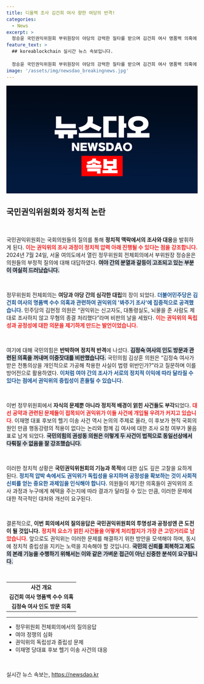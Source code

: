 ```yaml
---
title: 디올백 조사 김건희 여사 향한 여당의 반격!
categories:
  - News
excerpt: >
  정승윤 국민권익위원회 부위원장이 야당의 강력한 질타를 받으며 김건희 여사 명품백 의혹에 대해 논쟁이 격화되고 있다. 민주당은 부패 의혹을 제기하며 공정성을 의심하자, 국민의힘은 과거 사례로 반격하며 대립이 심화되고 있다. 클릭하여 진실의 이면을 확인해 보세요!
feature_text: >
  ## koreablockchain 실시간 뉴스 속보입니다.

  정승윤 국민권익위원회 부위원장이 야당의 강력한 질타를 받으며 김건희 여사 명품백 의혹에 대해 논쟁이 격화되고 있다. 민주당은 부패 의혹을 제기하며 공정성을 의심하자, 국민의힘은 과거 사례로 반격하며 대립이 심화되고 있다. 클릭하여 진실의 이면을 확인해 보세요!
image: '/assets/img/newsdao_breakingnews.jpg'
---
```


<p><img src="/assets/img/newsdao_breakingnews.jpg" alt="koreablockchain 속보" /></p>

<h2 data-ke-size="size26">국민권익위원회와 정치적 논란</h2>

<p data-ke-size="size16">&nbsp;</p>

<p>국민권익위원회는 국회의원들의 질의를 통해 <strong>정치적 맥락에서의 조사와 대응</strong>을 발휘하게 된다. <b><span style="color: #ee2323;">이는 권익위의 조사 과정이 정치적 압력 아래 진행될 수 있다는 점을 강조합니다.</span></b> 2024년 7월 24일, 서울 여의도에서 열린 정무위원회 전체회의에서 부위원장 정승윤은 의원들의 부정적 질의에 대해 대답하였다. <b><span style="background-color: #21538527;">여야 간의 분열과 갈등이 고조되고 있는 부분이 여실히 드러났습니다.</span></b> </p>

<p data-ke-size="size16">&nbsp;</p>

<p>정무위원회 전체회의는 <strong>여당과 야당 간의 심각한 대립</strong>의 장이 되었다. <b><span style="color: #1a5490;">더불어민주당은 김건희 여사의 명품백 수수 의혹과 관련하여 권익위의 '봐주기 조사'에 집중적으로 공격했습니다.</span></b> 민주당의 김현정 의원은 “권익위는 신고자도, 대통령실도, 뇌물을 준 사람도 제대로 조사하지 않고 무혐의 종결 처리했다”라며 비판의 날을 세웠다. <b><span style="color: #ee2323;">이는 권익위의 독립성과 공정성에 대한 의문을 제기하게 만드는 발언이었습니다.</span></b></p>

<p data-ke-size="size16">&nbsp;</p>

<p>여기에 대해 국민의힘은 <strong>반박하며 정치적 반격</strong>에 나섰다. <b><span style="background-color: #21538527;">김정숙 여사의 인도 방문과 관련된 의혹을 꺼내며 이중잣대를 비판했습니다.</span></b> 국민의힘 김상훈 의원은 “김정숙 여사가 받은 전통의상을 개인적으로 가공해 착용한 사실이 법령 위반인가?”라고 질문하며 이를 방어전으로 활용하였다. <b><span style="color: #1a5490;">이처럼 여야 간의 조사가 서로의 정치적 이익에 따라 달라질 수 있다는 점에서 권익위의 중립성이 흔들릴 수 있습니다.</span></b></p>

<p data-ke-size="size16">&nbsp;</p>

<p>이번 정무위원회에서 <strong>자식의 문제뿐 아니라 정치적 배경이 얽힌 사건들도 부각</strong>되었다. <b><span style="color: #ee2323;">대선 공약과 관련된 문제들이 접목되어 권익위가 이들 사건에 개입될 우려가 커지고 있습니다.</span></b> 이재명 대표 후보의 헬기 이송 사건 역시 논의의 주제로 올라, 이 후보가 현직 국회의원인 만큼 행동강령의 적용이 없다는 논리와 함께 김 여사에 대한 조사 요청 여부가 물음표로 남게 되었다. <b><span style="background-color: #21538527;">국민의힘의 권성동 의원은 이렇게 두 사건이 법적으로 동일선상에서 다뤄질 수 없음을 잘 강조했습니다.</span></b></p>

<p data-ke-size="size16">&nbsp;</p>

<p>이러한 정치적 상황은 <strong>국민권익위원회의 기능과 목적</strong>에 대한 심도 깊은 고찰을 요하게 된다. <b><span style="color: #1a5490;">정치적 압박 속에서도 권익위가 독립성을 유지하며 공정성을 확보하는 것이 사회적 신뢰를 얻는 중요한 과제임을 인식해야 합니다.</span></b> 의원들이 제기한 의혹들이 권익위의 조사 과정과 누구에게 혜택을 주는지에 따라 결과가 달라질 수 있는 만큼, 이러한 문제에 대한 적극적인 대처와 개선이 요구된다. </p>

<p data-ke-size="size16">&nbsp;</p>

<p>결론적으로, <strong>이번 회의에서의 질의응답은 국민권익위원회의 투명성과 공정성엔 큰 도전이 될 것입니다.</strong> <b><span style="color: #ee2323;">정치적 요소가 얽힌 사건들을 어떻게 처리할지가 가장 큰 고민거리로 남았습니다.</span></b> 앞으로도 권익위는 이러한 문제를 해결하기 위한 방안을 모색해야 하며, 동시에 정치적 중립성을 지키는 노력을 지속해야 할 것입니다. <b><span style="background-color: #21538527;">국민의 신뢰를 회복하고 제도의 본래 기능을 수행하기 위해서는 이와 같은 가벼운 접근이 아닌 신중한 분석이 요구됩니다.</span></b> </p>

<p data-ke-size="size16">&nbsp;</p>

<table>
    <tr>
        <td style="text-align: center; height: 17px;"><b>사건 개요</b></td>
    </tr>
    <tr>
        <td style="text-align: center; height: 17px;"><b>김건희 여사 명품백 수수 의혹</b></td>
    </tr>
    <tr>
        <td style="text-align: center; height: 17px;"><b>김정숙 여사 인도 방문 의혹</b></td>
    </tr>
</table>

<hr />

<ul>
    <li>정무위원회 전체회의에서의 질의응답</li>
    <li>여야 정쟁의 심화</li>
    <li>권익위의 독립성과 중립성 문제</li>
    <li>이재명 당대표 후보 헬기 이송 사건의 대응</li>
</ul>

<p data-ke-size="size16">&nbsp;</p>
실시간 뉴스 속보는, <a href="https://newsdao.kr" rel="dofollow">https://newsdao.kr</a>


